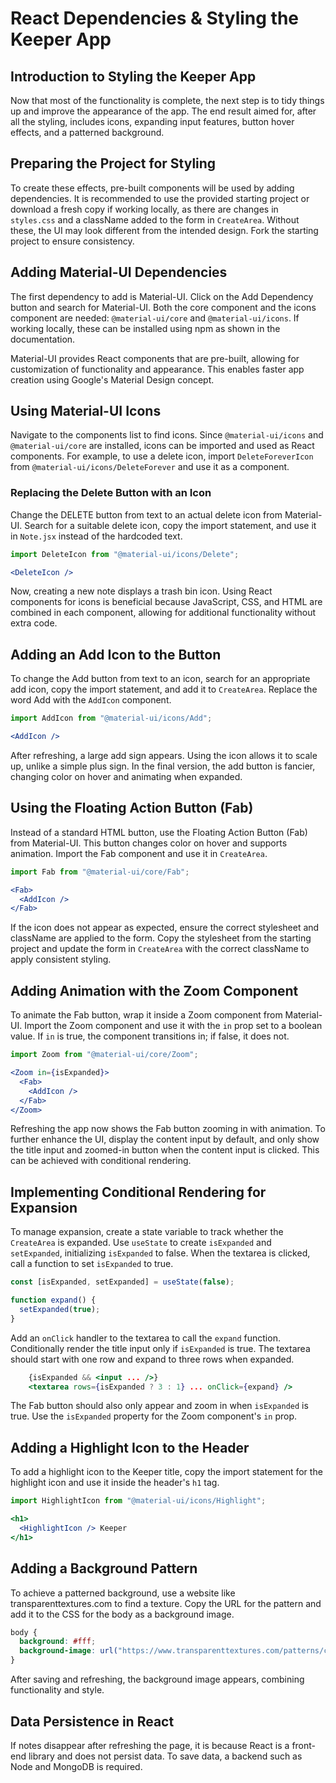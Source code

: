 # React Dependencies & Styling the Keeper App

## Introduction to Styling the Keeper App

Now that most of the functionality is complete, the next step is to tidy things up and improve the appearance of the app. The end result aimed for, after all the styling, includes icons, expanding input features, button hover effects, and a patterned background.

## Preparing the Project for Styling

To create these effects, pre-built components will be used by adding dependencies. It is recommended to use the provided starting project or download a fresh copy if working locally, as there are changes in `styles.css` and a className added to the form in `CreateArea`. Without these, the UI may look different from the intended design. Fork the starting project to ensure consistency.

## Adding Material-UI Dependencies

The first dependency to add is Material-UI. Click on the Add Dependency button and search for Material-UI. Both the core component and the icons component are needed: `@material-ui/core` and `@material-ui/icons`. If working locally, these can be installed using npm as shown in the documentation.

Material-UI provides React components that are pre-built, allowing for customization of functionality and appearance. This enables faster app creation using Google's Material Design concept.

## Using Material-UI Icons

Navigate to the components list to find icons. Since `@material-ui/icons` and `@material-ui/core` are installed, icons can be imported and used as React components. For example, to use a delete icon, import `DeleteForeverIcon` from `@material-ui/icons/DeleteForever` and use it as a component.

### Replacing the Delete Button with an Icon

Change the DELETE button from text to an actual delete icon from Material-UI. Search for a suitable delete icon, copy the import statement, and use it in `Note.jsx` instead of the hardcoded text.

```jsx
import DeleteIcon from "@material-ui/icons/Delete";
```

```jsx
<DeleteIcon />
```

Now, creating a new note displays a trash bin icon. Using React components for icons is beneficial because JavaScript, CSS, and HTML are combined in each component, allowing for additional functionality without extra code.

## Adding an Add Icon to the Button

To change the Add button from text to an icon, search for an appropriate add icon, copy the import statement, and add it to `CreateArea`. Replace the word Add with the `AddIcon` component.

```jsx
import AddIcon from "@material-ui/icons/Add";
```

```jsx
<AddIcon />
```

After refreshing, a large add sign appears. Using the icon allows it to scale up, unlike a simple plus sign. In the final version, the add button is fancier, changing color on hover and animating when expanded.

## Using the Floating Action Button (Fab)

Instead of a standard HTML button, use the Floating Action Button (Fab) from Material-UI. This button changes color on hover and supports animation. Import the Fab component and use it in `CreateArea`.

```jsx
import Fab from "@material-ui/core/Fab";
```

```jsx
<Fab>
  <AddIcon />
</Fab>
```

If the icon does not appear as expected, ensure the correct stylesheet and className are applied to the form. Copy the stylesheet from the starting project and update the form in `CreateArea` with the correct className to apply consistent styling.

## Adding Animation with the Zoom Component

To animate the Fab button, wrap it inside a Zoom component from Material-UI. Import the Zoom component and use it with the `in` prop set to a boolean value. If `in` is true, the component transitions in; if false, it does not.

```jsx
import Zoom from "@material-ui/core/Zoom";
```

```jsx
<Zoom in={isExpanded}>
  <Fab>
    <AddIcon />
  </Fab>
</Zoom>
```

Refreshing the app now shows the Fab button zooming in with animation. To further enhance the UI, display the content input by default, and only show the title input and zoomed-in button when the content input is clicked. This can be achieved with conditional rendering.

## Implementing Conditional Rendering for Expansion

To manage expansion, create a state variable to track whether the `CreateArea` is expanded. Use `useState` to create `isExpanded` and `setExpanded`, initializing `isExpanded` to false. When the textarea is clicked, call a function to set `isExpanded` to true.

```jsx
const [isExpanded, setExpanded] = useState(false);

function expand() {
  setExpanded(true);
}
```

Add an `onClick` handler to the textarea to call the `expand` function. Conditionally render the title input only if `isExpanded` is true. The textarea should start with one row and expand to three rows when expanded.

```jsx
    {isExpanded && <input ... />}
    <textarea rows={isExpanded ? 3 : 1} ... onClick={expand} />
```

The Fab button should also only appear and zoom in when `isExpanded` is true. Use the `isExpanded` property for the Zoom component's `in` prop.

## Adding a Highlight Icon to the Header

To add a highlight icon to the Keeper title, copy the import statement for the highlight icon and use it inside the header's `h1` tag.

```jsx
import HighlightIcon from "@material-ui/icons/Highlight";
```

```jsx
<h1>
  <HighlightIcon /> Keeper
</h1>
```

## Adding a Background Pattern

To achieve a patterned background, use a website like transparenttextures.com to find a texture. Copy the URL for the pattern and add it to the CSS for the body as a background image.

```css
body {
  background: #fff;
  background-image: url("https://www.transparenttextures.com/patterns/cubes.png");
}
```

After saving and refreshing, the background image appears, combining functionality and style.

## Data Persistence in React

If notes disappear after refreshing the page, it is because React is a front-end library and does not persist data. To save data, a backend such as Node and MongoDB is required.
